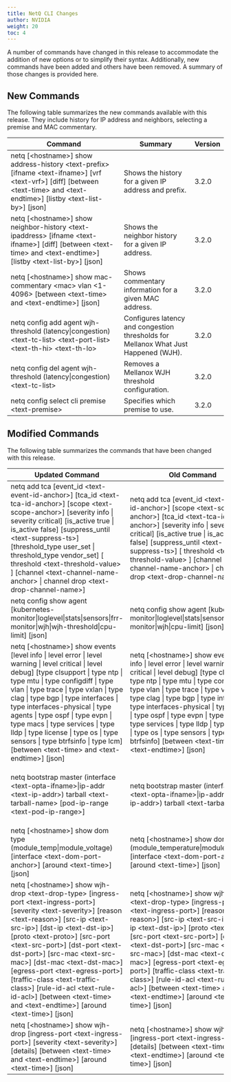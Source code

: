 ```yaml
---
title: NetQ CLI Changes
author: NVIDIA
weight: 20
toc: 4
---
```


A number of commands have changed in this release to accommodate the addition of new options or to simplify their syntax. Additionally, new commands have been added and others have been removed. A summary of those changes is provided here.

## New Commands

The following table summarizes the new commands available with this release. They include history for IP address and neighbors, selecting a premise and MAC commentary.

| Command | Summary | Version |
| ------- | ------- | ------- |
| netq [&lt;hostname>] show address-history &lt;text-prefix> [ifname &lt;text-ifname>] [vrf &lt;text-vrf>] [diff] [between &lt;text-time> and &lt;text-endtime>] [listby &lt;text-list-by>] [json] | Shows the history for a given IP address and prefix. | 3.2.0 |
| netq [&lt;hostname>] show neighbor-history &lt;text-ipaddress> [ifname &lt;text-ifname>] [diff] [between &lt;text-time> and &lt;text-endtime>] [listby &lt;text-list-by>] [json] | Shows the neighbor history for a given IP address. | 3.2.0 |
|  netq [&lt;hostname>] show mac-commentary &lt;mac> vlan &lt;1-4096> [between &lt;text-time> and &lt;text-endtime>] [json] | Shows commentary information for a given MAC address. | 3.2.0 |
| netq config add agent wjh-threshold (latency\|congestion) &lt;text-tc-list> &lt;text-port-list> &lt;text-th-hi> &lt;text-th-lo> | Configures latency and congestion thresholds for Mellanox What Just Happened (WJH). | 3.2.0 |
| netq config del agent wjh-threshold (latency\|congestion) &lt;text-tc-list>  | Removes a Mellanox WJH threshold configuration. | 3.2.0 |
| netq config select cli premise &lt;text-premise> | Specifies which premise to use. | 3.2.0 |

## Modified Commands

The following table summarizes the commands that have been changed with this release.

| Updated Command | Old Command | What Changed | Version |
| --------------- | ----------- | ------------ | ------- |
| netq add tca [event_id &lt;text-event-id-anchor>] [tca_id &lt;text-tca-id-anchor>] [scope &lt;text-scope-anchor>] [severity info \| severity critical] [is_active true \| is_active false] [suppress_until &lt;text-suppress-ts>] [threshold_type user_set \| threshold_type vendor_set] [ threshold &lt;text-threshold-value> ] [channel &lt;text-channel-name-anchor> \| channel drop &lt;text-drop-channel-name>] |  netq add tca [event_id &lt;text-event-id-anchor>]  [scope &lt;text-scope-anchor>] [tca_id &lt;text-tca-id-anchor>]  [severity info \| severity critical] [is_active true \| is_active false] [suppress_until &lt;text-suppress-ts>] [ threshold &lt;text-threshold-value> ] [channel &lt;text-channel-name-anchor> \| channel drop &lt;text-drop-channel-name>] | Added the `threshold_type` option, to indicate user-configured or vendor-configured thresholds. Also switched the positions of the `tca_id` and `scope` options. | 3.2.0 |
| netq config show agent [kubernetes-monitor\|loglevel\|stats\|sensors\|frr-monitor\|wjh\|wjh-threshold\|cpu-limit] [json]  |  netq config show agent [kubernetes-monitor\|loglevel\|stats\|sensors\|frr-monitor\|wjh\|cpu-limit] [json] | The command now shows Mellanox WJH latency and congestion thresholds. | 3.2.0 |
| netq [&lt;hostname>] show events [level info \| level error \| level warning \| level critical \| level debug] [type clsupport \| type ntp \| type mtu \| type configdiff \| type vlan \| type trace \| type vxlan \| type clag \| type bgp \| type interfaces \| type interfaces-physical \| type agents \| type ospf \| type evpn \| type macs \| type services \| type lldp \| type license \| type os \| type sensors \| type btrfsinfo \| type lcm] [between &lt;text-time> and &lt;text-endtime>] [json] | netq [&lt;hostname>] show events [level info \| level error \| level warning \| level critical \| level debug] [type clsupport \| type ntp \| type mtu \| type configdiff \| type vlan \| type trace \| type vxlan \| type clag \| type bgp \| type interfaces \| type interfaces-physical \| type agents \| type ospf \| type evpn \| type macs \| type services \| type lldp \| type license \| type os \| type sensors \| type btrfsinfo] [between &lt;text-time> and &lt;text-endtime>] [json] | Added the `type lcm` option for lifecycle management event information. | 3.2.0 |
| netq bootstrap master (interface &lt;text-opta-ifname>\|ip-addr &lt;text-ip-addr>) tarball &lt;text-tarball-name> [pod-ip-range &lt;text-pod-ip-range>] | netq bootstrap master (interface &lt;text-opta-ifname>\|ip-addr &lt;text-ip-addr>) tarball &lt;text-tarball-name> | Added the `pod-ip-range <text-pod-ip-range>` option, enabling you to specify a range of IP addresses for the pod. | 3.2.0 |
| netq [&lt;hostname>] show dom type (module_temp\|module_voltage) [interface &lt;text-dom-port-anchor>] [around &lt;text-time>] [json] | netq [&lt;hostname>] show dom type (module_temperature\|module_voltage) [interface &lt;text-dom-port-anchor>] [around &lt;text-time>] [json] | Renamed the `module_temperature` variable to `module_temp`. | 3.2.0 |
| netq [&lt;hostname>] show wjh-drop &lt;text-drop-type> [ingress-port &lt;text-ingress-port>] [severity &lt;text-severity>] [reason &lt;text-reason>] [src-ip &lt;text-src-ip>] [dst-ip &lt;text-dst-ip>] [proto &lt;text-proto>] [src-port &lt;text-src-port>] [dst-port &lt;text-dst-port>] [src-mac &lt;text-src-mac>] [dst-mac &lt;text-dst-mac>] [egress-port &lt;text-egress-port>] [traffic-class &lt;text-traffic-class>] [rule-id-acl &lt;text-rule-id-acl>] [between &lt;text-time> and &lt;text-endtime>] [around &lt;text-time>] [json] | netq [&lt;hostname>] show wjh-drop &lt;text-drop-type> [ingress-port &lt;text-ingress-port>] [reason &lt;text-reason>] [src-ip &lt;text-src-ip>] [dst-ip &lt;text-dst-ip>] [proto &lt;text-proto>] [src-port &lt;text-src-port>] [dst-port &lt;text-dst-port>] [src-mac &lt;text-src-mac>] [dst-mac &lt;text-dst-mac>] [egress-port &lt;text-egress-port>] [traffic-class &lt;text-traffic-class>] [rule-id-acl &lt;text-rule-id-acl>] [between &lt;text-time> and &lt;text-endtime>] [around &lt;text-time>] [json] | Added the `severity <text-severity>` option. | 3.2.0 |
| netq [&lt;hostname>] show wjh-drop [ingress-port &lt;text-ingress-port>] [severity &lt;text-severity>] [details] [between &lt;text-time> and &lt;text-endtime>] [around &lt;text-time>] [json]  | netq [&lt;hostname>] show wjh-drop [ingress-port &lt;text-ingress-port>] [details] [between &lt;text-time> and &lt;text-endtime>] [around &lt;text-time>] [json] | Added the `severity <text-severity>` option. | 3.2.0 |
